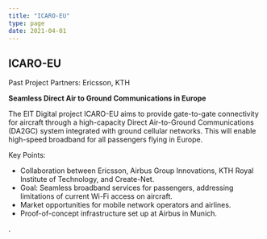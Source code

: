 ```yaml
---
title: "ICARO-EU"
type: page
date: 2021-04-01
---
```


## ICARO-EU
Past Project
Partners: Ericsson, KTH

<!--more-->

**Seamless Direct Air to Ground Communications in Europe**

The EIT Digital project ICARO-EU aims to provide gate-to-gate connectivity for aircraft through a high-capacity Direct Air-to-Ground Communications (DA2GC) system integrated with ground cellular networks. This will enable high-speed broadband for all passengers flying in Europe.

Key Points:
- Collaboration between Ericsson, Airbus Group Innovations, KTH Royal Institute of Technology, and Create-Net.
- Goal: Seamless broadband services for passengers, addressing limitations of current Wi-Fi access on aircraft.
- Market opportunities for mobile network operators and airlines.
- Proof-of-concept infrastructure set up at Airbus in Munich.

.

